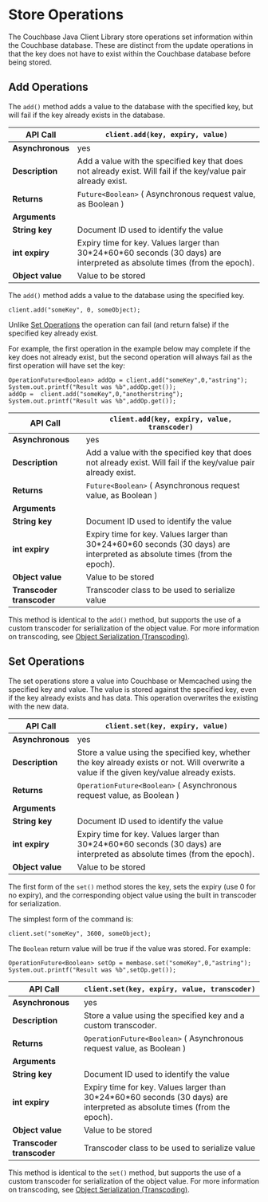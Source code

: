 # Store Operations

The Couchbase Java Client Library store operations set information within the
Couchbase database. These are distinct from the update operations in that the
key does not have to exist within the Couchbase database before being stored.

<a id="couchbase-sdk-java-set-add"></a>

## Add Operations

The `add()` method adds a value to the database with the specified key, but will
fail if the key already exists in the database.

<a id="table-couchbase-sdk_java_add"></a>

**API Call**     | `client.add(key, expiry, value)`                                                                                            
-----------------|-----------------------------------------------------------------------------------------------------------------------------
**Asynchronous** | yes                                                                                                                         
**Description**  | Add a value with the specified key that does not already exist. Will fail if the key/value pair already exist.              
**Returns**      | `Future<Boolean>` ( Asynchronous request value, as Boolean )                                                                
**Arguments**    |                                                                                                                             
**String key**   | Document ID used to identify the value                                                                                      
**int expiry**   | Expiry time for key. Values larger than 30\*24\*60\*60 seconds (30 days) are interpreted as absolute times (from the epoch).
**Object value** | Value to be stored                                                                                                          

The `add()` method adds a value to the database using the specified key.


```
client.add("someKey", 0, someObject);
```

Unlike [Set
Operations](couchbase-sdk-java-ready.html#couchbase-sdk-java-set-set) the
operation can fail (and return false) if the specified key already exist.

For example, the first operation in the example below may complete if the key
does not already exist, but the second operation will always fail as the first
operation will have set the key:


```
OperationFuture<Boolean> addOp = client.add("someKey",0,"astring");
System.out.printf("Result was %b",addOp.get());
addOp =  client.add("someKey",0,"anotherstring");
System.out.printf("Result was %b",addOp.get());
```

<a id="table-couchbase-sdk_java_add-transcoder"></a>

**API Call**                 | `client.add(key, expiry, value, transcoder)`                                                                                
-----------------------------|-----------------------------------------------------------------------------------------------------------------------------
**Asynchronous**             | yes                                                                                                                         
**Description**              | Add a value with the specified key that does not already exist. Will fail if the key/value pair already exist.              
**Returns**                  | `Future<Boolean>` ( Asynchronous request value, as Boolean )                                                                
**Arguments**                |                                                                                                                             
**String key**               | Document ID used to identify the value                                                                                      
**int expiry**               | Expiry time for key. Values larger than 30\*24\*60\*60 seconds (30 days) are interpreted as absolute times (from the epoch).
**Object value**             | Value to be stored                                                                                                          
**Transcoder<T> transcoder** | Transcoder class to be used to serialize value                                                                              

This method is identical to the `add()` method, but supports the use of a custom
transcoder for serialization of the object value. For more information on
transcoding, see [Object Serialization
(Transcoding)](couchbase-sdk-java-ready.html#couchbase-sdk-java-summary-transcoding).

<a id="couchbase-sdk-java-set-set"></a>

## Set Operations

The set operations store a value into Couchbase or Memcached using the specified
key and value. The value is stored against the specified key, even if the key
already exists and has data. This operation overwrites the existing with the new
data.

<a id="table-couchbase-sdk_java_set"></a>

**API Call**     | `client.set(key, expiry, value)`                                                                                                           
-----------------|--------------------------------------------------------------------------------------------------------------------------------------------
**Asynchronous** | yes                                                                                                                                        
**Description**  | Store a value using the specified key, whether the key already exists or not. Will overwrite a value if the given key/value already exists.
**Returns**      | `OperationFuture<Boolean>` ( Asynchronous request value, as Boolean )                                                                      
**Arguments**    |                                                                                                                                            
**String key**   | Document ID used to identify the value                                                                                                     
**int expiry**   | Expiry time for key. Values larger than 30\*24\*60\*60 seconds (30 days) are interpreted as absolute times (from the epoch).               
**Object value** | Value to be stored                                                                                                                         

The first form of the `set()` method stores the key, sets the expiry (use 0 for
no expiry), and the corresponding object value using the built in transcoder for
serialization.

The simplest form of the command is:


```
client.set("someKey", 3600, someObject);
```

The `Boolean` return value will be true if the value was stored. For example:


```
OperationFuture<Boolean> setOp = membase.set("someKey",0,"astring");
System.out.printf("Result was %b",setOp.get());
```

<a id="table-couchbase-sdk_java_set-transcoder"></a>

**API Call**                 | `client.set(key, expiry, value, transcoder)`                                                                                
-----------------------------|-----------------------------------------------------------------------------------------------------------------------------
**Asynchronous**             | yes                                                                                                                         
**Description**              | Store a value using the specified key and a custom transcoder.                                                              
**Returns**                  | `OperationFuture<Boolean>` ( Asynchronous request value, as Boolean )                                                       
**Arguments**                |                                                                                                                             
**String key**               | Document ID used to identify the value                                                                                      
**int expiry**               | Expiry time for key. Values larger than 30\*24\*60\*60 seconds (30 days) are interpreted as absolute times (from the epoch).
**Object value**             | Value to be stored                                                                                                          
**Transcoder<T> transcoder** | Transcoder class to be used to serialize value                                                                              

This method is identical to the `set()` method, but supports the use of a custom
transcoder for serialization of the object value. For more information on
transcoding, see [Object Serialization
(Transcoding)](couchbase-sdk-java-ready.html#couchbase-sdk-java-summary-transcoding).

<a id="api-reference-retrieve"></a>
